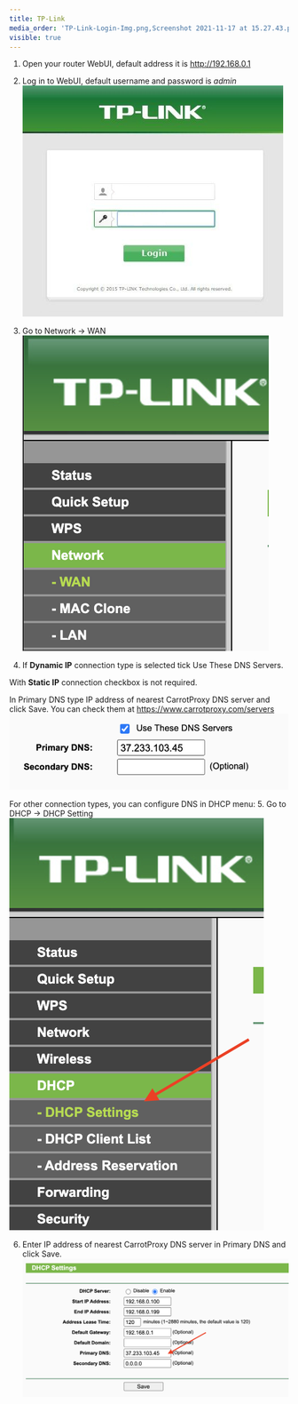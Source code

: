 ```yaml
---
title: TP-Link
media_order: 'TP-Link-Login-Img.png,Screenshot 2021-11-17 at 15.27.43.png,Screenshot 2021-11-17 at 15.29.56.png,Screenshot 2021-11-17 at 15.39.37.png,Screenshot 2021-11-17 at 15.47.41.png'
visible: true
---
```


1. Open your router WebUI, default address it is http://192.168.0.1
2. Log in to WebUI, default username and password is _admin_
![TP-Link-Login-Img](TP-Link-Login-Img.png "TP-Link-Login-Img")

3. Go to Network -> WAN
![Screenshot%202021-11-17%20at%2015.27.43](Screenshot%202021-11-17%20at%2015.27.43.png "Screenshot%202021-11-17%20at%2015.27.43")
4. If **Dynamic IP** connection type is selected tick Use These DNS Servers. 
 
With **Static IP** connection checkbox is not required.

In Primary DNS type IP address of nearest CarrotProxy DNS server and click Save. You can check them at https://www.carrotproxy.com/servers
![Screenshot%202021-11-17%20at%2015.29.56](Screenshot%202021-11-17%20at%2015.29.56.png "Screenshot%202021-11-17%20at%2015.29.56")

For other connection types, you can configure DNS in DHCP menu:
5. Go to DHCP -> DHCP Setting
![Screenshot%202021-11-17%20at%2015.39.37](Screenshot%202021-11-17%20at%2015.39.37.png "Screenshot%202021-11-17%20at%2015.39.37")

6. Enter IP address of nearest CarrotProxy DNS server in Primary DNS and click Save. 
![Screenshot%202021-11-17%20at%2015.47.41](Screenshot%202021-11-17%20at%2015.47.41.png "Screenshot%202021-11-17%20at%2015.47.41")
